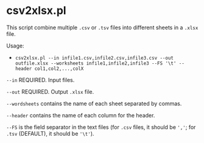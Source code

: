 # csv2xlsx.pl
This script combine multiple `.csv` or `.tsv` files into different sheets in a `.xlsx` file.

Usage:

* `csv2xlsx.pl --in infile1.csv,infile2.csv,infile3.csv --out outfile.xlsx --worksheets infile1,infile2,infile3 --FS '\t' --header col1,col2,...,colX`

`--in` REQUIRED. Input files.

`--out` REQUIRED. Output `.xlsx` file.

`--wordsheets` contains the name of each sheet separated by commas.

`--header` contains the name of each column for the header.

`--FS` is the field separator in the text files (for `.csv` files, it should be `','`; for `.tsv` (DEFAULT), it should be `'\t'`).
